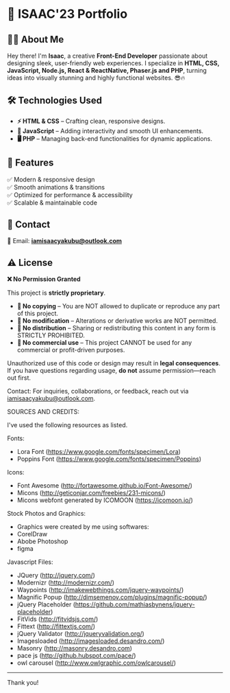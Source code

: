 # 🚀 ISAAC'23 Portfolio

## 👨‍💻 About Me
Hey there! I'm **Isaac**, a creative **Front-End Developer** passionate about designing sleek, user-friendly web experiences. I specialize in **HTML, CSS, JavaScript, Node.js, React & ReactNative, Phaser.js and PHP**, turning ideas into visually stunning and highly functional websites. 😎🔥

## 🛠️ Technologies Used
- **⚡ HTML & CSS** – Crafting clean, responsive designs.  
- **🎨 JavaScript** – Adding interactivity and smooth UI enhancements.  
- **🖥️ PHP** – Managing back-end functionalities for dynamic applications.  

## 🌟 Features
✅ Modern & responsive design  
✅ Smooth animations & transitions  
✅ Optimized for performance & accessibility  
✅ Scalable & maintainable code  

## 📧 Contact
📩 Email: **[iamisaacyakubu@outlook.com](mailto:iamisaacyakubu@outlook.com)**  

## ⚠️ License
**❌ No Permission Granted**  

This project is **strictly proprietary**.  
- **🚫 No copying** – You are NOT allowed to duplicate or reproduce any part of this project.  
- **🚫 No modification** – Alterations or derivative works are NOT permitted.  
- **🚫 No distribution** – Sharing or redistributing this content in any form is STRICTLY PROHIBITED.  
- **🚫 No commercial use** – This project CANNOT be used for any commercial or profit-driven purposes.  

Unauthorized use of this code or design may result in **legal consequences**. If you have questions regarding usage, **do not** assume permission—reach out first.  

Contact:
For inquiries, collaborations, or feedback, reach out via iamisaacyakubu@outlook.com.

SOURCES AND CREDITS:

I've used the following resources as listed.

Fonts:
 - Lora Font (https://www.google.com/fonts/specimen/Lora)
 - Poppins Font (https://www.google.com/fonts/specimen/Poppins) 

Icons:
 - Font Awesome (http://fortawesome.github.io/Font-Awesome/)
 - Micons (http://geticonjar.com/freebies/231-micons/)
 - Micons webfont generated by ICOMOON (https://icomoon.io/)

Stock Photos and Graphics:
 - Graphics were created by me using softwares:
 - CorelDraw
 - Abobe Photoshop
 - figma
 
Javascript Files:

 - JQuery (http://jquery.com/)
 - Modernizr (http://modernizr.com/)
 - Waypoints (http://imakewebthings.com/jquery-waypoints/)
 - Magnific Popup (http://dimsemenov.com/plugins/magnific-popup/)
 - jQuery Placeholder (https://github.com/mathiasbynens/jquery-placeholder)
 - FitVids (http://fitvidsjs.com/)
 - Fittext (http://fittextjs.com/)
 - jQuery Validator (http://jqueryvalidation.org/)
 - Imagesloaded (http://imagesloaded.desandro.com/)
 - Masonry (http://masonry.desandro.com)
 - pace js (http://github.hubspot.com/pace/) 
 - owl carousel (http://www.owlgraphic.com/owlcarousel/)

--------------------------------------------------------------------------------------------------------- 

 Thank you!
